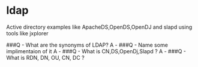 # ldap
Active directory examples like ApacheDS,OpenDS,OpenDJ and slapd using tools like jxplorer

###Q - What are the synonyms of LDAP?
A - 
###Q - Name some implimentaion of it 
A - 
###Q - What is CN,DS,OpenDj,Slapd ?
A - 
###Q - What is RDN, DN, OU, CN, DC ?

